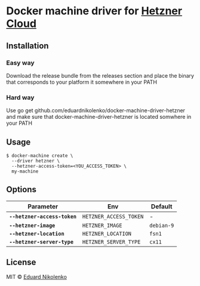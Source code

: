 # Docker machine driver for [Hetzner Cloud](https://www.hetzner.com/cloud)

## Installation

### Easy way
Download the release bundle from the releases section and place the binary that corresponds to your platform it somewhere in your PATH

### Hard way
Use go get github.com/eduardnikolenko/docker-machine-driver-hetzner and make sure that docker-machine-driver-hetzner is located somwhere in your PATH

## Usage

    $ docker-machine create \
      --driver hetzner \
      --hetzner-access-token=<YOU_ACCESS_TOKEN> \
      my-machine

## Options

| Parameter                    | Env                    | Default                      |
| ---------------------------- | ---------------------- | ---------------------------- |
| **`--hetzner-access-token`** | `HETZNER_ACCESS_TOKEN` | -                            |
| **`--hetzner-image`**        | `HETZNER_IMAGE`        | `debian-9`                   |
| **`--hetzner-location`**     | `HETZNER_LOCATION`     | `fsn1`                       |
| **`--hetzner-server-type`**  | `HETZNER_SERVER_TYPE`  | `cx11`                       |

## License

MIT © [Eduard Nikolenko](https://github.com/eduardnikolenko)
